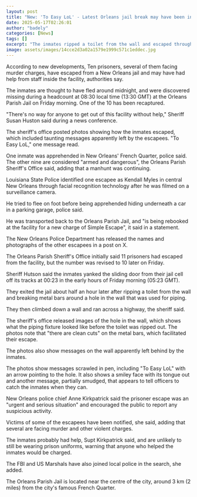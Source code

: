 ```yaml
---
layout: post
title: "New: 'To Easy LoL' - Latest Orleans jail break may have been inside job"
date: 2025-05-17T02:26:01
author: "badely"
categories: [News]
tags: []
excerpt: "The inmates ripped a toilet from the wall and escaped through a hole before running across a highway."
image: assets/images/14cce2d3a02a1579e1999c571c1eddec.jpg
---
```


According to new developments, Ten prisoners, several of them facing murder charges, have escaped from a New Orleans jail and may have had help from staff inside the facility, authorities say.

The inmates are thought to have fled around midnight, and were discovered missing during a headcount at 08:30 local time (13:30 GMT) at the Orleans Parish Jail on Friday morning. One of the 10 has been recaptured. 

"There's no way for anyone to get out of this facility without help," Sheriff Susan Huston said during a news conference. 

The sheriff's office posted photos showing how the inmates escaped, which included taunting messages apparently left by the escapees. "To Easy LoL," one message read.

One inmate was apprehended in New Orleans' French Quarter, police said. The other nine are considered "armed and dangerous", the Orleans Parish Sheriff's Office said, adding that a manhunt was continuing.

Louisiana State Police identified one escapee as Kendall Myles in central New Orleans through facial recognition technology after he was filmed on a surveillance camera.

He tried to flee on foot before being apprehended hiding underneath a car in a parking garage, police said.

He was transported back to the Orleans Parish Jail, and "is being rebooked at the facility for a new charge of Simple Escape", it said in a statement.

The New Orleans Police Department has released the names and photographs of the other escapees in a post on X.

The Orleans Parish Sheriff's Office initially said 11 prisoners had escaped from the facility, but the number was revised to 10 later on Friday.

Sheriff Hutson said the inmates yanked the sliding door from their jail cell off its tracks at 00:23 in the early hours of Friday morning (05:23 GMT).

They exited the jail about half an hour later after ripping a toilet from the wall and breaking metal bars around a hole in the wall that was used for piping. 

They then climbed down a wall and ran across a highway, the sheriff said. 

The sheriff's office released images of the hole in the wall, which shows what the piping fixture looked like before the toilet was ripped out. The photos note that "there are clean cuts" on the metal bars, which facilitated their escape. 

The photos also show messages on the wall apparently left behind by the inmates.

The photos show messages scrawled in pen, including "To Easy LoL" with an arrow pointing to the hole. It also shows a smiley face with its tongue out and another message, partially smudged, that appears to tell officers to catch the inmates when they can.

New Orleans police chief Anne Kirkpatrick said the prisoner escape was an "urgent and serious situation" and encouraged the public to report any suspicious activity.

Victims of some of the escapees have been notified, she said, adding that several are facing murder and other violent charges.

The inmates probably had help, Supt Kirkpatrick said, and are unlikely to still be wearing prison uniforms, warning that anyone who helped the inmates would be charged.

The FBI and US Marshals have also joined local police in the search, she added. 

The Orleans Parish Jail is located near the centre of the city, around 3 km (2 miles) from the city's famous French Quarter. 


